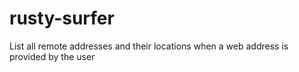 # rusty-surfer
List all remote addresses and their locations when a web address is provided by the user
